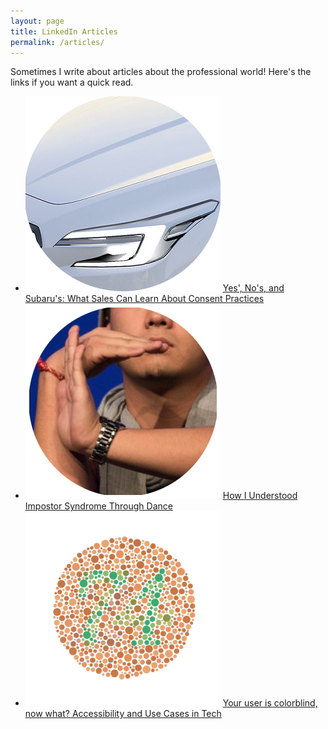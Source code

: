 ```yaml
---
layout: page
title: LinkedIn Articles
permalink: /articles/
---
```


Sometimes I write about articles about the professional world! Here's the links if you want a quick read.

<ul>
	<li>
		<img src="resources/SubaruLogo.png" height="312" width="312"></img>
		<a href="https://www.linkedin.com/pulse/yes-nos-subarus-what-sales-can-learn-consent-practices-matthew-bogert">Yes'​, No's, and Subaru's: What Sales Can Learn About Consent Practices</a>
	</li>
	<li>
		<img src="resources/DanceLogo.png" height="312" width="312"></img>
		<a href="https://www.linkedin.com/pulse/how-i-understood-impostor-syndrome-through-dance-matthew-bogert">How I Understood Impostor Syndrome Through Dance</a>
	</li>	
	<li>
		<img src="resources/ColorblindLogo.png" height="312" width="312"></img>
		<a href="https://www.linkedin.com/pulse/your-user-colorblind-now-what-accessibility-use-cases-matthew-bogert">Your user is colorblind, now what? Accessibility and Use Cases in Tech</a>
	</li>
</ul>
